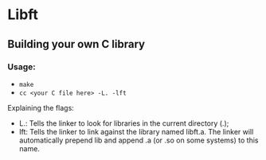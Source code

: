 # Libft

## Building your own C library

### Usage:
- `make`
- `cc <your C file here> -L. -lft`

Explaining the flags:
 - L.: Tells the linker to look for libraries in the current directory (.);
 - lft: Tells the linker to link against the library named libft.a. The linker will automatically prepend lib and append .a (or .so on some systems) to this name.
